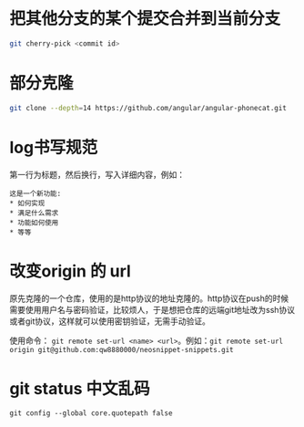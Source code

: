 # 把其他分支的某个提交合并到当前分支

```sh
git cherry-pick <commit id>
```

# 部分克隆

```sh
git clone --depth=14 https://github.com/angular/angular-phonecat.git
```

# log书写规范

第一行为标题，然后换行，写入详细内容，例如：
```
这是一个新功能:
* 如何实现
* 满足什么需求
* 功能如何使用
* 等等
```

# 改变origin 的 url

原先克隆的一个仓库，使用的是http协议的地址克隆的。http协议在push的时候需要使用用户名与密码验证，比较烦人，于是想把仓库的远端git地址改为ssh协议或者git协议，这样就可以使用密钥验证，无需手动验证。

使用命令： ` git remote set-url <name> <url> `。例如：`git remote set-url origin git@github.com:qw8880000/neosnippet-snippets.git`

# git status 中文乱码

```
git config --global core.quotepath false
```
